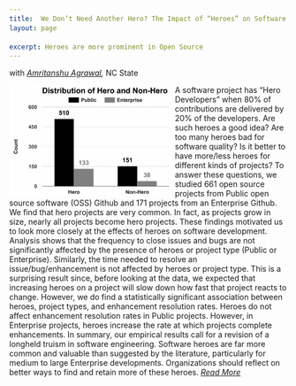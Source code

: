 ```yaml
---
title:  We Don’t Need Another Hero? The Impact of “Heroes” on Software Development
layout: page

excerpt: Heroes are more prominent in Open Source
---
```


with _[Amritanshu Agrawal](/people/2014/05/17/Amritanshu-Agrawal/),_ NC State
     
<img align="left" width="300"
 src="/img/hero.png"> 
     
A software project has “Hero Developers” when 80% of contributions
are delivered by 20% of the developers. Are such heroes a
good idea? Are too many heroes bad for software quality? Is it
better to have more/less heroes for different kinds of projects? To
answer these questions, we studied 661 open source projects from
Public open source software (OSS) Github and 171 projects from
an Enterprise Github.
We find that hero projects are very common. In fact, as projects
grow in size, nearly all projects become hero projects. These findings
motivated us to look more closely at the effects of heroes on
software development. Analysis shows that the frequency to close
issues and bugs are not significantly affected by the presence of
heroes or project type (Public or Enterprise). Similarly, the time
needed to resolve an issue/bug/enhancement is not affected by
heroes or project type. This is a surprising result since, before looking
at the data, we expected that increasing heroes on a project
will slow down how fast that project reacts to change. However,
we do find a statistically significant association between heroes,
project types, and enhancement resolution rates. Heroes do not
affect enhancement resolution rates in Public projects. However,
in Enterprise projects, heroes increase the rate at which projects
complete enhancements.
In summary, our empirical results call for a revision of a longheld
truism in software engineering. Software heroes are far more
common and valuable than suggested by the literature, particularly
for medium to large Enterprise developments. Organizations should
reflect on better ways to find and retain more of these heroes. _[Read More](https://dl.acm.org/citation.cfm?id=3183549)_
